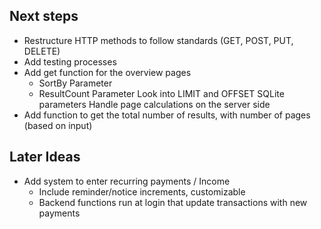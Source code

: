 ## Next steps

-   Restructure HTTP methods to follow standards (GET, POST, PUT, DELETE)
-   Add testing processes
-   Add get function for the overview pages
    -   SortBy Parameter
    -   ResultCount Parameter
        Look into LIMIT and OFFSET SQLite parameters
        Handle page calculations on the server side
-   Add function to get the total number of results, with number of pages (based on input)

## Later Ideas

-   Add system to enter recurring payments / Income
    -   Include reminder/notice increments, customizable
    -   Backend functions run at login that update transactions with new payments
